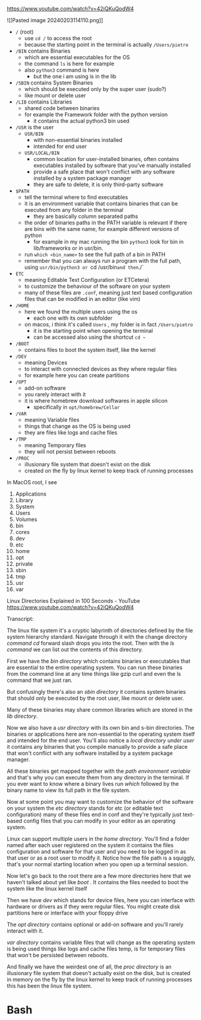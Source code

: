 https://www.youtube.com/watch?v=42iQKuQodW4


![[Pasted image 20240203114110.png]]

- `/` (root)
	- use `cd /` to access the root
	- because the starting point in the terminal is actually `/Users/pietro`
- `/BIN` contains Binaries
	- which are essential executables for the OS
	- the command `ls` is here for example
	- also `python3` command is here
		- but the one i am using is in the lib
- `/SBIN` contains System Binaries
	- which should be executed only by the super user (sudo?)
	- like mount or delete user
- `/LIB` contains Libraries
	- shared code between binaries
	- for example the Framework folder with the python version
		- it contains the actual python3 bin used
- `/USR` is the user
	- `USR/BIN`
		- with non-essential binaries installed
		- intended for end user
	- `USR/LOCAL/BIN` 
		- common location for user-installed binaries, often contains executables installed by software that you've manually installed
		- provide a safe place that won't conflict with any software installed by a system package manager
		- they are safe to delete, it is only third-party software
- `$PATH`
	- tell the terminal where to find executables
	- it is an environment variable that contains binaries that can be executed from any folder in the terminal
		- they are basically column separated paths
	- the order of binaries paths in the PATH variable is relevant if there are bins with the same name, for example different versions of python
		- for example in my mac running the bin  `python3` look for bin in lib/frameworks or in usr/bin.
	- run `which <bin_name>` to see the full path of a bin in PATH
	- remember that you can always run a program with the full path, using `usr/bin/python3 or `cd /usr/bin` and then `./`
- `ETC`
	- meaning Editable Text Configuration (or ETCetera)
	- to customize the behaviour of the software on your system
	- many of these files are `.conf`, meaning just text based configuration files that can be modified in an editor (like vim)
- `/HOME`
	- here we found the multiple users using the os
		- each one with its own subfolder
	- on macos, i think it's called `Users` , my folder is in fact `/Users/pietro`
		- it is the starting point when opening the terminal
		- can be accessed also using the shortcut `cd ~`
- `/BOOT`
	- contains files to boot the system itself, like the kernel
- `/DEV`
	- meaning Devices
	- to interact with connected devices as they where regular files
	- for example here you can create partitions
- `/OPT`
	- add-on software
	- you rarely interact with it
	- it is where homebrew download softwares in apple silicon
		- specifically in `opt/homebrew/Cellar`
- `/VAR`
	- meaning Variable files
	- things that change as the OS is being used
	- they are files like logs and cache files
- `/TMP`
	- meaning Temporary files
	- they will not persist between reboots
- `/PROC`
	- illusionary file system that doesn't exist on the disk
	- created on the fly by linux kernel to keep track of running processes

In MacOS root, I see
1. Applications
2. Library
3. System
4. Users
5. Volumes
6. bin
7. cores
8. dev
9. etc
10. home
11. opt
12. private
13. sbin
14. tmp
15. usr
16. var






Linux Directories Explained in 100 Seconds - YouTube
https://www.youtube.com/watch?v=42iQKuQodW4

Transcript:

The linux file system it's a cryptic labyrinth of directories defined by the file system hierarchy standard. Navigate through it with the change directory *command cd* forward slash drops you into the root. Then with the *ls command* we can list out the contents of this directory.

First we have the *bin directory* which contains binaries or executables that are essential to the entire operating system. You can run these binaries from the command line at any time things like gzip curl and even the ls command that we just ran. 

But confusingly there's also an *sbin directory* it contains system binaries that should only be executed by the root user, like mount or delete user. 

Many of these binaries may share common libraries which are stored in the *lib directory*.

Now we also have a *usr directory* with its own bin and s-bin directories. The binaries or applications here are non-essential to the operating system itself and intended for the end user. You'll also notice a *local directory under user* it contains any binaries that you compile manually to provide a safe place that won't conflict with any software installed by a system package manager.

All these binaries get mapped together with the *path environment variable* and that's why you can execute them from any directory in the terminal. If you ever want to know where a binary lives run *which* followed by the binary name to view its full path in the file system.

Now at some point you may want to customize the behavior of the software on your system the *etc directory* stands for etc (or editable text configuration) many of these files end in conf and they're typically just text-based config files that you can modify in your editor as an operating system.

Linux can support multiple users in the *home directory*. You'll find a folder named after each user registered on the system it contains the files configuration and software for that user and you need to be logged in as that user or as a root user to modify it. Notice how the file path is a squiggly, that's your normal starting location when you open up a terminal session.

Now let's go back to the root there are a few more directories here that we haven't talked about yet like *boot* . It contains the files needed to boot the system like the linux kernel itself

Then we have *dev* which stands for device files, here you can interface with hardware or drivers as if they were regular files. You might create disk partitions here or interface with your floppy drive

The *opt directory* contains optional or add-on software and you'll rarely interact with it.

*var directory* contains variable files that will change as the operating system is being used things like logs and cache files temp, is for temporary files that won't be persisted between reboots.

And finally we have the weirdest one of all, the *proc directory* is an illusionary file system that doesn't actually exist on the disk, but is created in memory on the fly by the linux kernel to keep track of running processes this has been the linux file system.


# Bash


